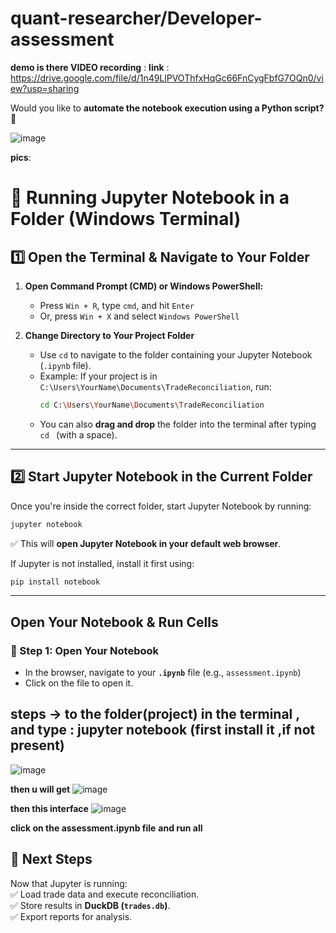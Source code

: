 # quant-researcher/Developer-assessment

**demo is there VIDEO recording** :
**link** : 
https://drive.google.com/file/d/1n49LlPVOThfxHqGc66FnCygFbfG7OQn0/view?usp=sharing 


Would you like to **automate the notebook execution using a Python script?** 🚀


![image](https://github.com/user-attachments/assets/c9511122-39a6-411c-8797-d0789d4d1913)

**pics**: 

# **📌 Running Jupyter Notebook in a Folder (Windows Terminal)**  

## **1️⃣ Open the Terminal & Navigate to Your Folder**  

1. **Open Command Prompt (CMD) or Windows PowerShell:**  
   - Press `Win + R`, type `cmd`, and hit `Enter`  
   - Or, press `Win + X` and select `Windows PowerShell`  

2. **Change Directory to Your Project Folder**  
   - Use `cd` to navigate to the folder containing your Jupyter Notebook (`.ipynb` file).  
   - Example: If your project is in `C:\Users\YourName\Documents\TradeReconciliation`, run:  
     ```bash
     cd C:\Users\YourName\Documents\TradeReconciliation
     ```
   - You can also **drag and drop** the folder into the terminal after typing `cd ` (with a space).  

---

## **2️⃣ Start Jupyter Notebook in the Current Folder**  

Once you're inside the correct folder, start Jupyter Notebook by running:  
```bash
jupyter notebook
```
✅ This will **open Jupyter Notebook in your default web browser**.

If Jupyter is not installed, install it first using:  
```bash
pip install notebook
```

---

## **Open Your Notebook & Run Cells**  

### **🔹 Step 1: Open Your Notebook**
- In the browser, navigate to your **`.ipynb`** file (e.g., `assessment.ipynb`)  
- Click on the file to open it.  

steps -> to the folder(project)  in the terminal , and type : jupyter notebook (first install it ,if not present)
---
![image](https://github.com/user-attachments/assets/f78b0d59-a0e5-4fe4-8beb-2e072e9d15f7)

**then 
u will get**
![image](https://github.com/user-attachments/assets/a1bbf93c-e23a-4a47-8672-a66e4e6e5aaf)


**then this interface**
![image](https://github.com/user-attachments/assets/9876aa92-381a-48e0-813a-324d1d96ed87)


**click on the assessment.ipynb file**
**and run all**


## **🚀 Next Steps**  
Now that Jupyter is running:  
✅ Load trade data and execute reconciliation.  
✅ Store results in **DuckDB (`trades.db`)**.  
✅ Export reports for analysis.




  



